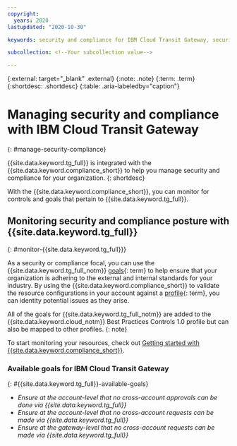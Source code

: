 ```yaml
---
copyright:
  years: 2020
lastupdated: "2020-10-30"

keywords: security and compliance for IBM Cloud Transit Gateway, security for IBM Cloud Transit Gateway, compliance for IBM Cloud Transit Gateway,

subcollection: <!--Your subcollection value-->

---
```


{:external: target="_blank" .external}
{:note: .note}
{:term: .term}
{:shortdesc: .shortdesc}
{:table: .aria-labeledby="caption"}


# Managing security and compliance with IBM Cloud Transit Gateway
{: #manage-security-compliance}

{{site.data.keyword.tg_full}} is integrated with the {{site.data.keyword.compliance_short}} to help you manage security and compliance for your organization.
{: shortdesc}

<!--Add the following sections as your service onboards to the Security and Compliance Center. You might have only monitoring or you might also have configuration enforcement. Also, if you only have one of the options, be sure to remove the bulleted list and write the following section as a sentence.-->

With the {{site.data.keyword.compliance_short}}, you can monitor for controls and goals that pertain to {{site.data.keyword.tg_full}}.

## Monitoring security and compliance posture with {{site.data.keyword.tg_full}}
{: #monitor-{{site.data.keyword.tg_full}}}

As a security or compliance focal, you can use the {{site.data.keyword.tg_full_notm}} [goals](x2117978){: term} to help ensure that your organization is adhering to the external and internal standards for your industry. By using the {{site.data.keyword.compliance_short}} to validate the resource configurations in your account against a [profile](x2034950){: term}, you can identity potential issues as they arise.

All of the goals for {{site.data.keyword.tg_full_notm}} are added to the {{site.data.keyword.cloud_notm}} Best Practices Controls 1.0 profile but can also be mapped to other profiles.
{: note}

To start monitoring your resources, check out [Getting started with {{site.data.keyword.compliance_short}}](https://cloud.ibm.com/docs/security-compliance?topic-security-compliance-getting-started).

### Available goals for IBM Cloud Transit Gateway
{: #{{site.data.keyword.tg_full}}-available-goals}

* *Ensure at the account-level that no cross-account approvals can be done via {{site.data.keyword.tg_full}}*
* *Ensure at the account-level that no cross-account requests can be made via {{site.data.keyword.tg_full}}*
* *Ensure at the gateway-level that no cross-account requests can be made via {{site.data.keyword.tg_full}}*
